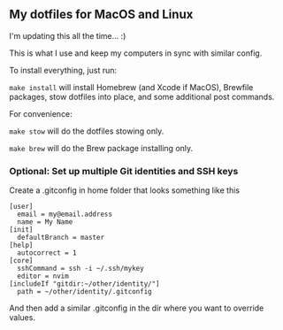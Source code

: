 ## My dotfiles for MacOS and Linux

I'm updating this all the time... :)

This is what I use and keep my computers in sync with similar config.

To install everything, just run:

`make install` will install Homebrew (and Xcode if MacOS), Brewfile packages, stow dotfiles into place, and some additional post commands.

For convenience:

`make stow` will do the dotfiles stowing only.

`make brew` will do the Brew package installing only.

### Optional: Set up multiple Git identities and SSH keys

Create a .gitconfig in home folder that looks something like this

```
[user]
  email = my@email.address
  name = My Name
[init]
  defaultBranch = master
[help]
  autocorrect = 1
[core]
  sshCommand = ssh -i ~/.ssh/mykey
  editor = nvim
[includeIf "gitdir:~/other/identity/"]
  path = ~/other/identity/.gitconfig
```

And then add a similar .gitconfig in the dir where you want to override values.
